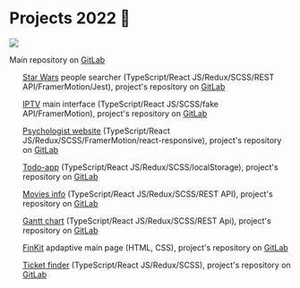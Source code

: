 <h1>Projects 2022 🎯</h1>

<img src='https://eitrawmaterials.eu/wp-content/uploads/2021/09/KAVA-Call-NewsHeader.jpg'/>

<p>Main repository on <a href='https://gitlab.com/VengerYuriy'>GitLab</a></p>

<ul><a href='https://starwars-people.vercel.app'>Star Wars</a> people searcher (TypeScript/React JS/Redux/SCSS/REST API/FramerMotion/Jest), project's repository on <a href='https://gitlab.com/VengerYuriy/starwars'>GitLab</a></ul>

<ul><a href='https://netup-test.vercel.app/search'>IPTV</a> main interface (TypeScript/React JS/SCSS/fake API/FramerMotion), project's repository on <a href='https://gitlab.com/VengerYuriy/netup'>GitLab</a></ul>

<ul><a href='https://maria-venger.ru/'>Psychologist website</a> (TypeScript/React JS/Redux/SCSS/FramerMotion/react-responsive), project's repository on <a href='https://gitlab.com/VengerYuriy/psy-site-maria'>GitLab</a></ul>

<ul><a href='https://todo-app-uptrader.vercel.app/projects'>Todo-app</a> (TypeScript/React JS/Redux/SCSS/localStorage), project's repository on <a href='https://gitlab.com/VengerYuriy/todo-app'>GitLab</a></ul>

<ul><a href='https://moives-info.vercel.app/'>Movies info</a> (TypeScript/React JS/Redux/SCSS/REST API), project's repository on <a href='https://gitlab.com/VengerYuriy/js_nl_graduate_work'>GitLab</a></ul>

<ul><a href='https://f0740097.xsph.ru'>Gantt chart</a> (TypeScript/React JS/Redux/SCSS/REST Api), project's repository on <a href='https://gitlab.com/VengerYuriy/gantt-chart'>GitLab</a></ul>

<ul><a href='https://adaptive-page.vercel.app/'>FinKit</a> apdaptive main page (HTML, CSS), project's repository on <a href='https://gitlab.com/VengerYuriy/test-aeon'>GitLab</a></ul>

<ul><a href='https://ticket-finder.vercel.app/'>Ticket finder</a> (TypeScript/React JS/Redux/SCSS), project's repository on <a href='https://gitlab.com/VengerYuriy/ticket-finder'>GitLab</a></ul>
